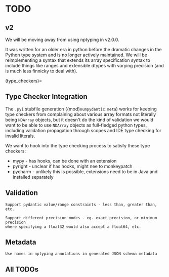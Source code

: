# TODO


## v2

We will be moving away from using nptyping in v2.0.0.

It was written for an older era in python before the dramatic changes in the Python
type system and is no longer actively maintained. We will be reimplementing a syntax
that extends its array specification syntax to include things like ranges and extensible
dtypes with varying precision (and is much less finnicky to deal with).

(type_checkers)=
## Type Checker Integration

The `.pyi` stubfile generation ({mod}`numpydantic.meta`) works for 
keeping type checkers from complaining about various array formats
not literally being `NDArray` objects, but it doesn't do the kind of 
validation we would want to be able to use `NDArray` objects as full-fledged
python types, including validation propagation through scopes and 
IDE type checking for invalid literals.

We want to hook into the type checking process to satisfy these type checkers:
- mypy - has hooks, can be done with an extension
- pyright - unclear if has hooks, might nee to monkeypatch
- pycharm - unlikely this is possible, extensions need to be in Java and installed separately


## Validation

```{todo}
Support pydantic value/range constraints - less than, greater than, etc.
```

```{todo}
Support different precision modes - eg. exact precision, or minimum precision
where specifying a float32 would also accept a float64, etc.
```

## Metadata

```{todo}
Use names in nptyping annotations in generated JSON schema metadata
```

## All TODOs

```{todolist}

``` 